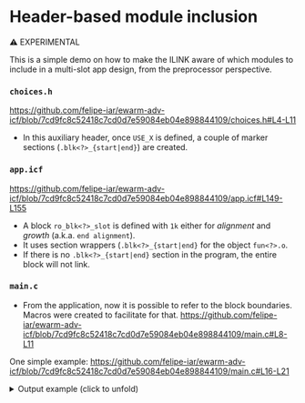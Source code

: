 # Header-based module inclusion

:warning: EXPERIMENTAL

This is a simple demo on how to make the ILINK aware of which modules to include in a multi-slot app design, from the preprocessor perspective.

### `choices.h`
https://github.com/felipe-iar/ewarm-adv-icf/blob/7cd9fc8c52418c7cd0d7e59084eb04e898844109/choices.h#L4-L11

- In this auxiliary header, once `USE_X` is defined, a couple of marker sections (`.blk<?>_{start|end}`) are created.


### `app.icf`
https://github.com/felipe-iar/ewarm-adv-icf/blob/7cd9fc8c52418c7cd0d7e59084eb04e898844109/app.icf#L149-L155

- A block `ro_blk<?>_slot` is defined with `1k` either for _alignment_ and _growth_ (a.k.a. `end alignment`).
- It uses section wrappers (`.blk<?>_{start|end}` for the object `fun<?>.o`.
- If there is no `.blk<?>_{start|end}` section in the program, the entire block will not link.

### `main.c`
- From the application, now it is possible to refer to the block boundaries. Macros were created to facilitate for that.
https://github.com/felipe-iar/ewarm-adv-icf/blob/7cd9fc8c52418c7cd0d7e59084eb04e898844109/main.c#L8-L11

One simple example:
https://github.com/felipe-iar/ewarm-adv-icf/blob/7cd9fc8c52418c7cd0d7e59084eb04e898844109/main.c#L16-L21

<details> <summary>Output example (click to unfold)</summary>

>```
>X block start address: 0x00002000
>X block final address: 0x000043ff
>X slot has 9 kbytes.
>...
>```

</details>





